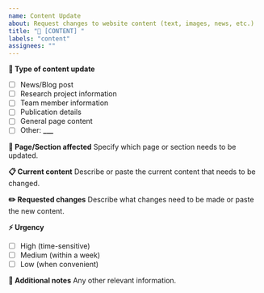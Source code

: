 ```yaml
---
name: Content Update
about: Request changes to website content (text, images, news, etc.)
title: "📝 [CONTENT] "
labels: "content"
assignees: ""
---
```


**📄 Type of content update**

- [ ] News/Blog post
- [ ] Research project information
- [ ] Team member information
- [ ] Publication details
- [ ] General page content
- [ ] Other: ****\_\_\_****

**📍 Page/Section affected**
Specify which page or section needs to be updated.

**📋 Current content**
Describe or paste the current content that needs to be changed.

**✏️ Requested changes**
Describe what changes need to be made or paste the new content.

**⚡ Urgency**

- [ ] High (time-sensitive)
- [ ] Medium (within a week)
- [ ] Low (when convenient)

**📝 Additional notes**
Any other relevant information.
